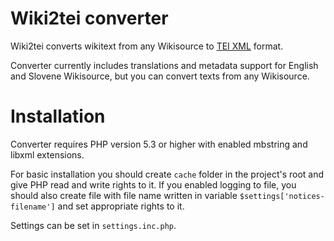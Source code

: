# Wiki2tei converter

Wiki2tei converts wikitext from any Wikisource to [TEI XML](http://www.tei-c.org/release/doc/tei-p5-doc/en/html/) format.

Converter currently includes translations and metadata support for English and Slovene Wikisource, but you can convert texts from any Wikisource.

Installation
============
Converter requires PHP version 5.3 or higher with enabled mbstring and libxml extensions.

For basic installation you should create `cache` folder in the project's root and give PHP read and write rights to it.
If you enabled logging to file, you should also create file with file name written in variable `$settings['notices-filename']` and set appropriate rights to it.

Settings can be set in `settings.inc.php`.

